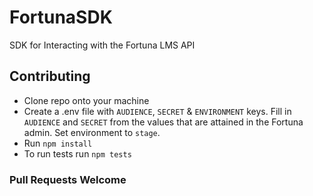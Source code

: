 # FortunaSDK
SDK for Interacting with the Fortuna LMS API

## Contributing

- Clone repo onto your machine
- Create a .env file with `AUDIENCE`, `SECRET` & `ENVIRONMENT` keys.   Fill in `AUDIENCE` and `SECRET` from the values that are attained in the Fortuna admin.  Set environment to `stage`.
- Run `npm install`
- To run tests run `npm tests`

### Pull Requests Welcome
